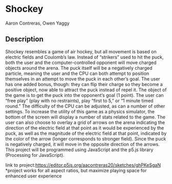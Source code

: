 # Shockey
Aaron Contreras, Owen Yaggy

## Description
Shockey resembles a game of air hockey, but all movement is based on electric fields and Coulomb’s law. Instead of “strikers” used to hit the puck, both the user and the computer-controlled opponent will move charged objects around the arena. The puck itself will be a negatively charged particle, meaning the user and the CPU can both attempt to position themselves in an attempt to move the puck in each other’s goal. The user has one added bonus, though: they can flip their charge so they become a positive object, now able to attract the puck instead of repel it. The object of the game is to get the puck into the opponent’s goal (1 point). The user can “free play” (play with no restraints), play “first to 5,” or “1 minute timed round.” The difficulty of the CPU can be adjusted, as can a number of other settings.
To increase the utility of this game as a physics simulator, the bottom of the screen will display a number of stats related to the game. The user can also choose to overlay a grid of arrows on the arena indicating the direction of the electric field at that point as it would be experienced by the puck, as well as the magnitude of the electric field at that point, indicated by the color of the arrow (longer corresponds to stronger field). Since the puck is negatively charged, it will move in the opposite direction of the arrows.  This project will be programmed using JavaScript and the p5.js library (Processing for JavaScript).

link to project:https://editor.p5js.org/aacontreras20/sketches/ghPKeSgaN
*project works for all aspect ratios, but maximize playing space for enhanced user experience

